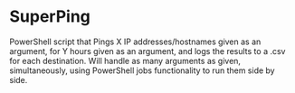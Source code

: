 # SuperPing
PowerShell script that Pings X IP addresses/hostnames given as an argument, for Y hours given as an argument, and logs the results to a .csv for each destination. Will handle as many arguments as given, simultaneously, using PowerShell jobs functionality to run them side by side.
